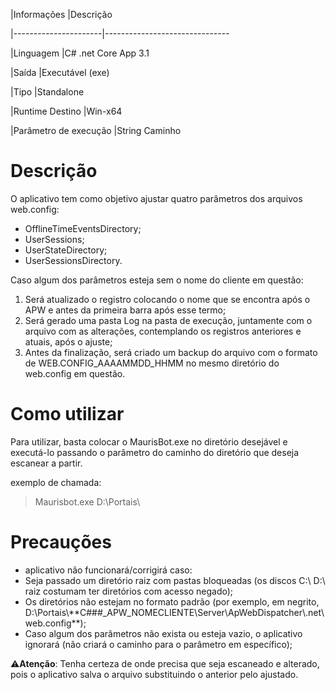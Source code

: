 ﻿

|Informações           |Descrição

|----------------------|-------------------------------

|Linguagem             |C# .net Core App 3.1

|Saída                 |Executável (exe)

|Tipo                  |Standalone

|Runtime Destino       |Win-x64

|Parâmetro de execução |String Caminho

# Descrição

O aplicativo tem como objetivo ajustar quatro parâmetros dos arquivos web.config:

- OfflineTimeEventsDirectory;
- UserSessions;
- UserStateDirectory;
- UserSessionsDirectory.

Caso algum dos parâmetros esteja sem o nome do cliente em questão:

1. Será atualizado o registro colocando o nome que se encontra após o APW e antes da primeira barra após esse termo;
1. Será gerado uma pasta Log na pasta de execução, juntamente com o arquivo com as alterações, contemplando os registros anteriores e atuais, após o ajuste;
1. Antes da finalização, será criado um backup do arquivo com o formato de WEB.CONFIG\_AAAAMMDD\_HHMM no mesmo diretório do web.config em questão.

# Como utilizar

Para utilizar, basta colocar o MaurisBot.exe no diretório desejável e executá-lo passando o parâmetro do caminho do diretório que deseja escanear a partir.

exemplo de chamada:

>Maurisbot.exe D:\Portais\

# Precauções

- aplicativo não funcionará/corrigirá caso:
- Seja passado um diretório raiz com pastas bloqueadas (os discos C:\ D:\ raiz costumam ter diretórios com acesso negado);
- Os diretórios não estejam no formato padrão (por exemplo, em negrito, D:\Portais\\\*\*C###\_APW\_NOMECLIENTE\Server\ApWebDispatcher\\.net\web.config\*\*);
- Caso algum dos parâmetros não exista ou esteja vazio, o aplicativo ignorará (não criará o caminho para o parâmetro em específico);

⚠️**Atenção**: Tenha certeza de onde precisa que seja escaneado e alterado, pois o aplicativo salva o arquivo substituindo o anterior pelo ajustado.
